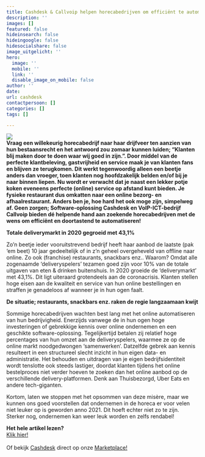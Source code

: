 ```yaml
---
title: Cashdesk & Callvoip helpen horecabedrijven om efficiënt te automatiseren
description: ''
images: []
featured: false
hideinsearch: false
hideingoogle: false
hidesocialshare: false
image_uitgelicht: ''
hero:
  image: ''
  mobile: ''
  link: ''
  disable_image_on_mobile: false
author: ''
date: 
url: cashdesk
contactpersoon: []
categories: []
tags: []

---
```

**![](https://res.cloudinary.com/callvoip/image/upload/v1627989099/cashdesk_eqit0l.png)  
Vraag een willekeurig horecabedrijf naar haar drijfveer ten aanzien van hun bestaansrecht en het antwoord zou zomaar kunnen luiden; “Klanten blij maken door te doen waar wij goed in zijn.”. Door middel van de perfecte klantbeleving, gastvrijheid en service maak je van klanten fans en blijven ze terugkomen. Dit werkt tegenwoordig alleen een beetje anders dan vroeger, toen klanten nog hoofdzakelijk belden en/of bij je naar binnen liepen. Nu wordt er verwacht dat je naast een lekker potje koken eveneens perfecte (online) service op afstand kunt bieden. Je fysieke restaurant dus omkatten naar een online bezorg- en afhaalrestaurant. Anders ben je, hoe hard het ook moge zijn, simpelweg af. Geen zorgen; Software-oplossing Cashdesk en VoIP-ICT-bedrijf Callvoip bieden dé helpende hand aan zoekende horecabedrijven met de wens om efficiënt en doortastend te automatiseren!**

**Totale deliverymarkt in 2020 gegroeid met 43,1%**

Zo’n beetje ieder vooruitstrevend bedrijf heeft haar aanbod de laatste (pak ‘em beet) 10 jaar gedeeltelijk of in z’n geheel overgeheveld van offline naar online. Zo ook (franchise) restaurants, snackbars enz.. Waarom? Omdat alle zogenaamde ‘deliveryspelers’ tezamen goed zijn voor 10% van de totale uitgaven van eten & drinken buitenshuis. In 2020 groeide de ‘deliverymarkt’ met 43,1%. Dit ligt uiteraard grotendeels aan de coronacrisis. Klanten stellen hoge eisen aan de kwaliteit en service van hun online bestellingen en straffen je genadeloos af wanneer je in hun ogen faalt.

**De situatie; restaurants, snackbars enz. raken de regie langzaamaan kwijt**

Sommige horecabedrijven wachten best lang met het online automatiseren van hun bedrijvigheid. Enerzijds vanwege de in hun ogen hoge investeringen of gebrekkige kennis over online ondernemen en een geschikte software-oplossing. Tegelijkertijd betalen zij relatief hoge percentages van hun omzet aan de deliveryspelers, waarmee ze op de online markt noodgedwongen ‘samenwerken’. Datzelfde gebrek aan kennis resulteert in een structureel slecht inzicht in hun eigen data- en administratie. Het behouden en uitdragen van je eigen bedrijfsidentiteit wordt tenslotte ook steeds lastiger, doordat klanten tijdens het online bestelproces niet verder hoeven te zoeken dan het online aanbod op de verschillende delivery-platformen. Denk aan Thuisbezorgd, Uber Eats en andere tech-giganten.

Kortom, laten we stoppen met het opsommen van deze misère, maar we kunnen ons goed voorstellen dat ondernemen in de horeca er voor velen niet leuker op is geworden anno 2021. Dit hoeft echter niet zo te zijn. Sterker nog, ondernemen kan weer leuk worden en zelfs rendabel!

<b>Het hele artikel lezen?</b><br><a href="/cashdesk-volledig/" class="button">Klik hier!</a><br><br>Of bekijk <a href="/crmintegratie/cashdesk/">Cashdesk</a> direct op onze <a href="/marketplace/">Marketplace!</a>